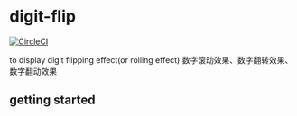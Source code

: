 # digit-flip

[![CircleCI](https://circleci.com/gh/sishenhei7/digit-flip.svg?style=shield)](https://circleci.com/gh/sishenhei7/digit-flip)

to display digit flipping effect(or rolling effect) 数字滚动效果、数字翻转效果、数字翻动效果

## getting started
